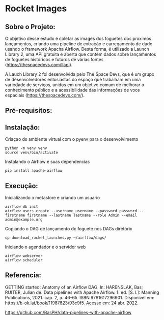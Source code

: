 # Rocket Images

## Sobre o Projeto:

O objetivo desse estudo é coletar as images dos foguetes dos proximos lançamentos, criando uma pipeline de extração e carregamento de dado usando o framework Apacha Airflow. Desta forma, é utilizado a Launch Library 2, uma API gratuita e aberta que contem dados sobre lançamentos de foguetes históricos e futuros de várias fontes (https://thespacedevs.com/llapi).

A Lauch Library 2 foi desenvolvida pelo The Space Devs, que é um grupo de desenvolvedores entusiastas do espaço que trabalham em uma variedade de serviços, unidos em um objetivo comum de melhorar o conhecimento público e a acessibilidade das informações de voos espaciais (https://thespacedevs.com/).

## Pré-requisitos:

## Instalação:
Criaçao do ambiente virtual com o pyenv para o desenvolvimento
```
python -m venv venv
source venv/bin/activate
```
Instalando o Airflow e suas dependencias 
```
pip install apache-airflow
```

## Execução:
Inicializando o metastore e criando um usuario
```
airflow db init
airflow users create --username username --password password --firstname firstname --lastname lastname --role Admin --email admin@example.org
```
Copiando o DAG de lançamento do foguete nos DAGs diretório
```
cp download_rocket_launches.py ~/airflow/dags/
```
Iniciando o agendador e o servidor web
```
airflow webserver
airflow scheduler
```

## Referencia:

GETTING started: Anatomy of an Airflow DAG. In: HARENSLAK, Bas; RUITER, Julian de. Data pipelines with Apache Airflow. 1. ed. [S. l.]: Manning Publications, 2021. cap. 2, p. 46-65. ISBN 9781617296901. Disponível em: https://b-ok.lat/book/11987823/93c9f5. Acesso em: 24 abr. 2022.

https://github.com/BasPH/data-pipelines-with-apache-airflow